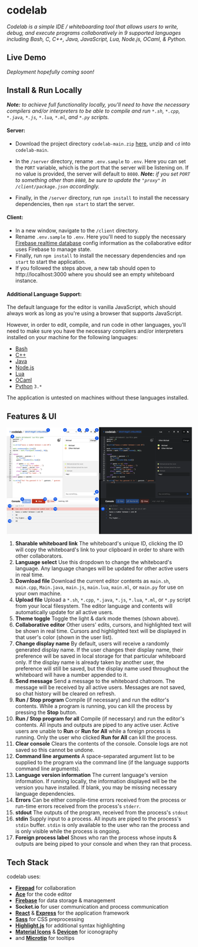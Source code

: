 # codelab
*Codelab is a simple IDE / whiteboarding tool that allows users to write, debug, and execute programs collaboratively in 9 supported languages including Bash, C, C++, Java, JavaScript, Lua, Node.js, OCaml, & Python.*

## Live Demo
*Deployment hopefully coming soon!*
## Install & Run Locally
***Note:** to achieve full functionality locally, you'll need to have the necessary compilers and/or interpreters to be able to compile and run `*.sh`, `*.cpp`, `*.java`, `*.js`, `*.lua`, `*.ml`, and `*.py` scripts.*

#### Server:
* Download the project directory `codelab-main.zip` [here](https://github.com/mhollingshead/codelab/archive/refs/heads/main.zip), unzip and `cd` into `codelab-main`. 
* In the `/server` directory, rename `.env.sample` to `.env`. Here you can set the `PORT` variable, which is the port that the server will be listening on. If no value is provided, the server will default to `8080`. 
***Note:** if you set `PORT` to something other than `8080`, be sure to update the `"proxy"` in `/client/package.json` accordingly.*

* Finally, in the `/server` directory, run `npm install` to install the necessary dependencies, then `npm start` to start the server.

#### Client:
* In a new window, navigate to the `/client` directory.
* Rename `.env.sample` to `.env`. Here you'll need to supply the necessary [Firebase realtime database](https://firebase.google.com/products/realtime-database) config information as the collaborative editor uses Firebase to manage state.
* Finally, run `npm install` to install the necessary dependencies and `npm start` to start the application.
* If you followed the steps above, a new tab should open to http://localhost:3000 where you should see an empty whiteboard instance.

#### Additional Language Support:
The default language for the editor is vanilla JavaScript, which should always work as long as you're using a browser that supports JavaScript.

However, in order to edit, compile, and run code in other languages, you'll need to make sure you have the necessary compilers and/or interpreters installed on your machine for the following languages:
* [Bash](https://www.gnu.org/software/bash/)
* [C++](https://www.cplusplus.com/)
* [Java](https://www.java.com/en/)
* [Node.js](https://nodejs.org/en/)
* [Lua](https://www.lua.org/)
* [OCaml](https://ocaml.org/)
* [Python](https://www.python.org/) `3.*`

The application is untested on machines without these languages installed.

## Features & UI
![enter image description here](/client/public/UI-01.png)

 1. **Sharable whiteboard link**
 The whiteboard's unique ID, clicking the ID will copy the whiteboard's link to your clipboard in order to share with other collaborators.
 2. **Language select** 
 Use this dropdown to change the whiteboard's language. Any language changes will be updated for other active users in real time.
 3. **Download file**
 Download the current editor contents as `main.sh`, `main.cpp`, `Main.java`, `main.js`, `main.lua`, `main.ml`, or `main.py` for use on your own machine.
 4. **Upload file**
 Upload a `*.sh`, `*.cpp`, `*.java`, `*.js`, `*.lua`, `*.ml`, or `*.py` script from your local filesystem. The editor language and contents will automatically update for all active users.
 5. **Theme toggle**
 Toggle the light & dark mode themes (shown above).
 6. **Collaborative editor**
 Other users' edits, cursors, and highlighted text will be shown in real time. Cursors and highlighted text will be displayed in that user's color (shown in the user list).
 7. **Change display name**
 By default, users will receive a randomly generated display name. If the user changes their display name, their preference will be saved in local storage for that particular whiteboard only. If the display name is already taken by another user, the preference will still be saved, but the display name used throughout the whiteboard will have a number appended to it.
8. **Send message**
Send a message to the whiteboard chatroom. The message will be received by all active users. Messages are not saved, so chat history will be cleared on refresh. 
9. **Run / Stop program**
Compile (if necessary) and run the editor's contents.  While a program is running, you can kill the process by pressing the **Stop** button.
10. **Run / Stop program for all**
Compile (if necessary) and run the editor's contents. All inputs and outputs are piped to any active user. Active users are unable to **Run** or **Run for All** while a foreign process is running. Only the user who clicked **Run for All** can kill the process.
11. **Clear console**
Clears the contents of the console. Console logs are not saved so this cannot be undone.
12. **Command line arguments**
A space-separated argument list to be supplied to the program via the command line (if the language supports command line arguments).
13. **Language version information**
The current language's version information. If running locally, the information displayed will be the version you have installed. If blank, you may be missing necessary language dependencies.
14. **Errors**
Can be either compile-time errors received from the process or run-time errors received from the process's `stderr`.
15. **stdout**
The outputs of the program, received from the process's `stdout`
16. **stdin**
Supply input to a process. All inputs are piped to the process's `stdin` buffer. `stdin` is only available to the user who ran the process and is only visible while the process is ongoing. 
17. **Foreign process label**
Shows who ran the process whose inputs & outputs are being piped to your console and when they ran that process.

## Tech Stack
codelab uses:
* **[Firepad](https://firepad.io/)** for collaboration
* **[Ace](https://ace.c9.io/)** for the code editor
* **[Firebase](https://firebase.google.com/)** for data storage & management
* **Socket.io** for user communication and process communication
* **[React](https://reactjs.org/)** & **[Express](https://expressjs.com/)** for the application framework
* **[Sass](https://sass-lang.com/)** for CSS preprocessing
* **[Highlight.js](https://highlightjs.org/)** for additional syntax highlighting
* **[Material Icons](https://google.github.io/material-design-icons/)** & **[Devicon](https://devicon.dev/)** for iconography
* and **[Microtip](https://microtip.vercel.app/)** for tooltips